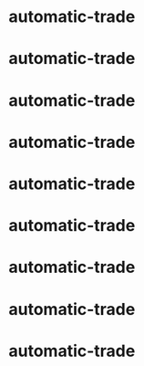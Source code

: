 # automatic-trade
# automatic-trade
# automatic-trade
# automatic-trade
# automatic-trade
# automatic-trade
# automatic-trade
# automatic-trade
# automatic-trade
